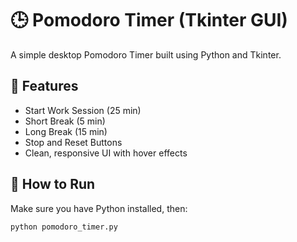 # 🕒 Pomodoro Timer (Tkinter GUI)

A simple desktop Pomodoro Timer built using Python and Tkinter.

## 🎯 Features
- Start Work Session (25 min)
- Short Break (5 min)
- Long Break (15 min)
- Stop and Reset Buttons
- Clean, responsive UI with hover effects

## 🚀 How to Run

Make sure you have Python installed, then:

```bash
python pomodoro_timer.py
